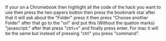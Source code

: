 If your on a Chromebook then highlight all the code of the hack you want to use then press the two papers button then press the bookmark star after that it will ask about the "Folder" press it then press "Choose another Folder" after that go to the "url" and put this (Without the quation marks) "javascript:" after that press "ctrl+v" and finally press enter. For mac it will be the same but instead of pressing "ctrl" you press "command".
